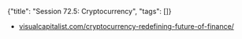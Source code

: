 {"title": "Session 72.5: Cryptocurrency", "tags": []}

* [visualcapitalist.com/cryptocurrency-redefining-future-of-finance/](https://www.visualcapitalist.com/cryptocurrency-redefining-future-of-finance/)

